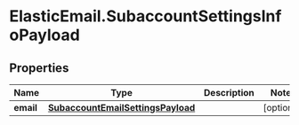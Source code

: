 # ElasticEmail.SubaccountSettingsInfoPayload

## Properties

Name | Type | Description | Notes
------------ | ------------- | ------------- | -------------
**email** | [**SubaccountEmailSettingsPayload**](SubaccountEmailSettingsPayload.md) |  | [optional] 


